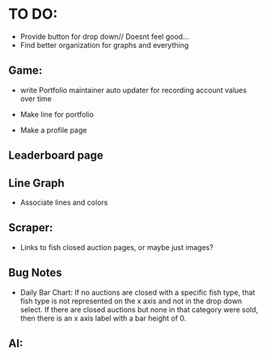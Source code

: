 # TO DO:
* Provide button for drop down// Doesnt feel good...
* Find better organization for graphs and everything

## Game:
* write Portfolio maintainer auto updater for recording account values over time

* Make line for portfolio

* Make a profile page

## Leaderboard page




## Line Graph
* Associate lines and colors

## Scraper:
* Links to fish closed auction pages, or maybe just images?

## Bug Notes
* Daily Bar Chart: If no auctions are closed with a specific fish type, that fish type is not represented on the x axis and not in the drop down select. If there are closed auctions but none in that category were sold, then there is an x axis label with a bar height of 0.



## AI:



